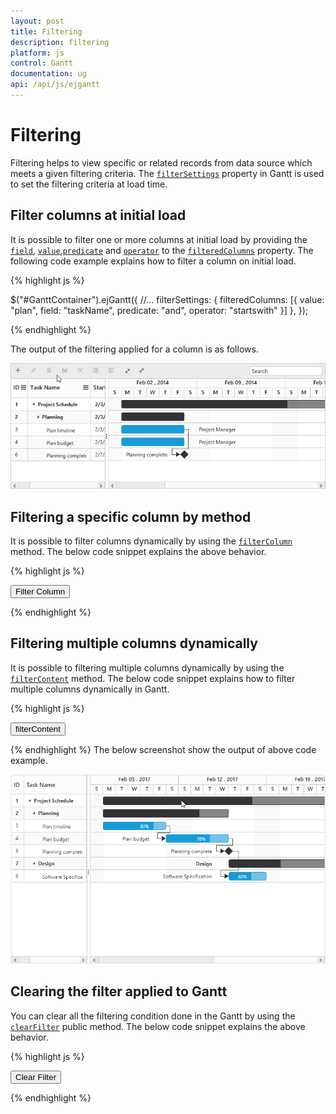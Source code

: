 ```yaml
---
layout: post
title: Filtering
description: filtering
platform: js
control: Gantt
documentation: ug
api: /api/js/ejgantt
---
```


# Filtering

Filtering helps to view specific or related records from data source which meets a given filtering criteria. The [`filterSettings`](/api/js/ejgantt#members:filtersettings) property in Gantt is used to set the filtering criteria at load time.

## Filter columns at initial load
It is possible to filter one or more columns at initial load by providing the [`field`](/api/js/ejgantt#members:filtersettings-filteredcolumns-field "filterSettings.filteredColumns.field"), [`value`](/api/js/ejgantt#members:filtersettings-filteredcolumns-value "filterSettings.filteredColumns.value"),[`predicate`](/api/js/ejgantt#members:filtersettings-filteredcolumns-predicate "filterSettings.filteredColumns.predicate") and [`operator`](/api/js/ejgantt#members:filtersettings-filteredcolumns-operator "filterSettings.filteredColumns.operator") to the [`filteredColumns`](/api/js/ejgantt#members:filtersettings-filteredcolumns) property. The following code example explains how to filter a column on initial load.

{% highlight js %}

$("#GanttContainer").ejGantt({
    //...
    filterSettings: {
        filteredColumns: [{
            value: "plan",
            field: "taskName",
            predicate: "and",
            operator: "startswith"
        }]
    },
});

{% endhighlight %}

The output of the filtering applied for a column is as follows.

![](Filtering_images/Filtering_img1.png)

## Filtering a specific column by method

It is possible to filter columns dynamically by using the [`filterColumn`](/api/js/ejgantt#methods:filtercolumn) method. 
The below code snippet explains the above behavior.

{% highlight js %}

<button id="filterColumn">Filter Column</button>

<script type="text/javascript">
$("#GanttContainer").ejGantt({
    //...    
})

$("#filterColumn").click(function (args) {
       var obj = $("#GanttContainer").ejGantt("instance");
       obj.filterColumn("taskName", "startswith", "plan");
})
</script>

{% endhighlight %}

## Filtering multiple columns dynamically

It is possible to filtering multiple columns dynamically by using the [`filterContent`](/api/js/ejgantt#methods:filtercontent) method. 
The below code snippet explains how to filter multiple columns dynamically in Gantt.

{% highlight js %}

<button id="filterContent">filterContent</button>

<script type="text/javascript">
$("#GanttContainer").ejGantt({
    //...    
})

$("#filterContent").click(function (args) {
       var obj = $("#GanttContainer").ejGantt("instance");
       var predicate = ej.Predicate("taskName", ej.FilterOperators.startsWith, "Plan", true)
                             .or("taskName", ej.FilterOperators.equal, "Software Specification", true)
                             .and("progress", ej.FilterOperators.notEqual, 0, true);
           obj.filterContent(predicate);
})
</script>

{% endhighlight %}
The below screenshot show the output of above code example.

![](Filtering_images/Filtering_img2.png)


## Clearing the filter applied to Gantt

You can clear all the filtering condition done in the Gantt by using the [`clearFilter`](/api/js/ejgantt#methods:clearfilter) public method. 
The below code snippet explains the above behavior.

{% highlight js %}

<button id="clearFilter">Clear Filter</button>

<script type="text/javascript">
$("#GanttContainer").ejGantt({
    //...    
})

$("#clearFilter").click(function (args) {
       var obj = $("#GanttContainer").ejGantt("instance");
       obj.clearFilter();
})
</script>

{% endhighlight %}